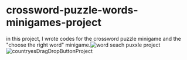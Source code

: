 # crossword-puzzle-words-minigames-project
in this project, I wrote codes for the crossword puzzle minigame and the "choose the right word" minigame.![word seach puxxle project](https://user-images.githubusercontent.com/89187694/130298092-9bee938a-20a6-4c69-bf70-9953e372e13c.PNG)
![countryesDragDropButtonProject](https://user-images.githubusercontent.com/89187694/130298383-93656ef3-1e89-4b71-9216-9b60b7ae5af7.PNG)



